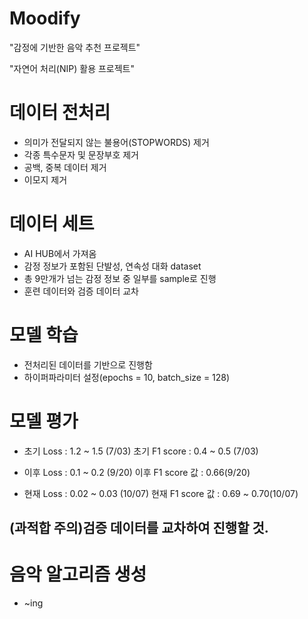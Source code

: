 # Moodify

"감정에 기반한 음악 추천 프로젝트"

"자연어 처리(NIP) 활용 프로젝트"

# 데이터 전처리
- 의미가 전달되지 않는 불용어(STOPWORDS) 제거
- 각종 특수문자 및 문장부호 제거
- 공백, 중복 데이터 제거
- 이모지 제거

# 데이터 세트
- AI HUB에서 가져옴
- 감정 정보가 포함된 단발성, 연속성 대화 dataset
- 총 9만개가 넘는 감정 정보 중 일부를 sample로 진행
- 훈련 데이터와 검증 데이터 교차

# 모델 학습
- 전처리된 데이터를 기반으로 진행함
- 하이퍼파라미터 설정(epochs = 10, batch_size = 128)

# 모델 평가
- 초기 Loss : 1.2 ~ 1.5 (7/03)
초기 F1 score : 0.4 ~ 0.5 (7/03)
  
- 이후 Loss : 0.1 ~ 0.2 (9/20)
이후 F1 score 값 : 0.66(9/20)
  
- 현재 Loss : 0.02 ~ 0.03 (10/07)
현재 F1 score 값 : 0.69 ~ 0.70(10/07)

## (과적합 주의)검증 데이터를 교차하여 진행할 것.

# 음악 알고리즘 생성
- ~ing
